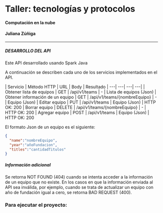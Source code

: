 # Taller: tecnologías y protocolos
#### Computación en la nube
#### Juliana Zúñiga

_____________________________________________________

##### DESARROLLO DEL API


Este API desarrollado usando Spark Java

A continuación se describen cada uno de los servicios implementados en el API.

| Servicio | Método HTTP | URL | Body | Resultado
| ---| ---| ---| ---|
| Obtener lista de equipos | GET | /api/v1/teams | - | Lista de equipos (Json)
| Obtener información de un equipo | GET | /api/v1/teams/{nombreEquipo} | - | Equipo (Json)
| Editar equipo | PUT | /api/v1/teams | Equipo (Json) | HTTP OK: 200
| Borrar equipo | DELETE | /api/v1/teams/{nombreEquipo} | - | HTTP OK: 200
| Agregar equipo | POST | /api/v1/teams | Equipo (Json) | HTTP OK: 200


El formato Json de un equipo es el siguiente:

```json
{
  "name":"nombreEquipo",
  "year":"añoFundacion",
  "titles":"cantidadTitulos"
}
```
##### Información adicional

Se retorna NOT FOUND (404) cuando se intenta acceder a la información de un equipo que no existe. En los casos en que la información enviada al API sea inválida, por ejemplo, cuando se trata de actualizar un  equipo con año de fundación igual a cero, se retorna BAD REQUEST (400).


### Para ejecutar  el proyecto:
